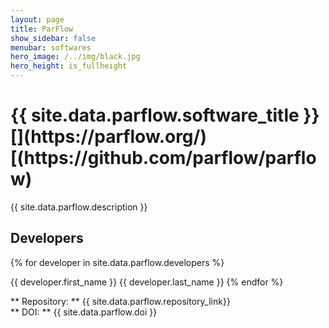 ```yaml
---
layout: page
title: ParFlow
show_sidebar: false
menubar: softwares
hero_image: /../img/black.jpg
hero_height: is_fullheight
---
```


<h1> {{ site.data.parflow.software_title }} [<i class="fas fa-book"></i>](https://parflow.org/) [<i class="fab fa-github"></i>(https://github.com/parflow/parflow) </h1>

{{ site.data.parflow.description }}

<h2> Developers </h2>

{% for developer in site.data.parflow.developers %}
<p>{{ developer.first_name }} {{ developer.last_name }}
{% endfor %}
<br>
  
** Repository: **  {{ site.data.parflow.repository_link}}  <br>
** DOI: **  {{ site.data.parflow.doi }} <br>
